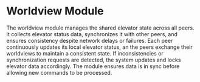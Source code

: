 # Worldview Module

The worldview module manages the shared elevator state across all peers. It collects elevator status data, synchronizes it with other peers, and ensures consistency despite network delays or failures.
Each peer continuously updates its local elevator status, an the peers exchange their worldviews to maintain a consistent state.
If inconsistencies or synchronization requests are detected, the system updates and locks elevator data accordingly.
The module ensures data is in sync before allowing new commands to be processed.

